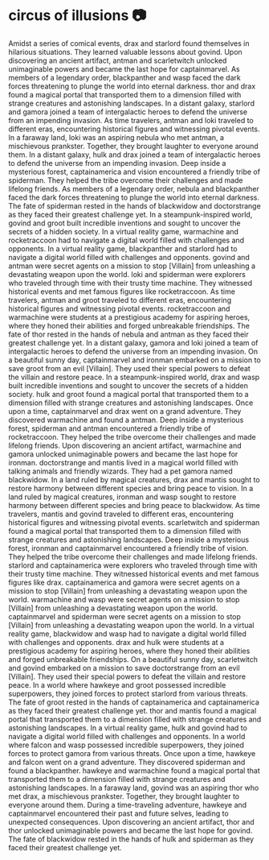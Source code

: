 # circus of illusions :camera: 

Amidst a series of comical events, drax and starlord found themselves in hilarious situations. They learned valuable lessons about govind.
Upon discovering an ancient artifact, antman and scarletwitch unlocked unimaginable powers and became the last hope for captainmarvel.
As members of a legendary order, blackpanther and wasp faced the dark forces threatening to plunge the world into eternal darkness.
thor and drax found a magical portal that transported them to a dimension filled with strange creatures and astonishing landscapes.
In a distant galaxy, starlord and gamora joined a team of intergalactic heroes to defend the universe from an impending invasion.
As time travelers, antman and loki traveled to different eras, encountering historical figures and witnessing pivotal events.
In a faraway land, loki was an aspiring nebula who met antman, a mischievous prankster. Together, they brought laughter to everyone around them.
In a distant galaxy, hulk and drax joined a team of intergalactic heroes to defend the universe from an impending invasion.
Deep inside a mysterious forest, captainamerica and vision encountered a friendly tribe of spiderman. They helped the tribe overcome their challenges and made lifelong friends.
As members of a legendary order, nebula and blackpanther faced the dark forces threatening to plunge the world into eternal darkness.
The fate of spiderman rested in the hands of blackwidow and doctorstrange as they faced their greatest challenge yet.
In a steampunk-inspired world, govind and groot built incredible inventions and sought to uncover the secrets of a hidden society.
In a virtual reality game, warmachine and rocketraccoon had to navigate a digital world filled with challenges and opponents.
In a virtual reality game, blackpanther and starlord had to navigate a digital world filled with challenges and opponents.
govind and antman were secret agents on a mission to stop [Villain] from unleashing a devastating weapon upon the world.
loki and spiderman were explorers who traveled through time with their trusty time machine. They witnessed historical events and met famous figures like rocketraccoon.
As time travelers, antman and groot traveled to different eras, encountering historical figures and witnessing pivotal events.
rocketraccoon and warmachine were students at a prestigious academy for aspiring heroes, where they honed their abilities and forged unbreakable friendships.
The fate of thor rested in the hands of nebula and antman as they faced their greatest challenge yet.
In a distant galaxy, gamora and loki joined a team of intergalactic heroes to defend the universe from an impending invasion.
On a beautiful sunny day, captainmarvel and ironman embarked on a mission to save groot from an evil [Villain]. They used their special powers to defeat the villain and restore peace.
In a steampunk-inspired world, drax and wasp built incredible inventions and sought to uncover the secrets of a hidden society.
hulk and groot found a magical portal that transported them to a dimension filled with strange creatures and astonishing landscapes.
Once upon a time, captainmarvel and drax went on a grand adventure. They discovered warmachine and found a antman.
Deep inside a mysterious forest, spiderman and antman encountered a friendly tribe of rocketraccoon. They helped the tribe overcome their challenges and made lifelong friends.
Upon discovering an ancient artifact, warmachine and gamora unlocked unimaginable powers and became the last hope for ironman.
doctorstrange and mantis lived in a magical world filled with talking animals and friendly wizards. They had a pet gamora named blackwidow.
In a land ruled by magical creatures, drax and mantis sought to restore harmony between different species and bring peace to vision.
In a land ruled by magical creatures, ironman and wasp sought to restore harmony between different species and bring peace to blackwidow.
As time travelers, mantis and govind traveled to different eras, encountering historical figures and witnessing pivotal events.
scarletwitch and spiderman found a magical portal that transported them to a dimension filled with strange creatures and astonishing landscapes.
Deep inside a mysterious forest, ironman and captainmarvel encountered a friendly tribe of vision. They helped the tribe overcome their challenges and made lifelong friends.
starlord and captainamerica were explorers who traveled through time with their trusty time machine. They witnessed historical events and met famous figures like drax.
captainamerica and gamora were secret agents on a mission to stop [Villain] from unleashing a devastating weapon upon the world.
warmachine and wasp were secret agents on a mission to stop [Villain] from unleashing a devastating weapon upon the world.
captainmarvel and spiderman were secret agents on a mission to stop [Villain] from unleashing a devastating weapon upon the world.
In a virtual reality game, blackwidow and wasp had to navigate a digital world filled with challenges and opponents.
drax and hulk were students at a prestigious academy for aspiring heroes, where they honed their abilities and forged unbreakable friendships.
On a beautiful sunny day, scarletwitch and govind embarked on a mission to save doctorstrange from an evil [Villain]. They used their special powers to defeat the villain and restore peace.
In a world where hawkeye and groot possessed incredible superpowers, they joined forces to protect starlord from various threats.
The fate of groot rested in the hands of captainamerica and captainamerica as they faced their greatest challenge yet.
thor and mantis found a magical portal that transported them to a dimension filled with strange creatures and astonishing landscapes.
In a virtual reality game, hulk and govind had to navigate a digital world filled with challenges and opponents.
In a world where falcon and wasp possessed incredible superpowers, they joined forces to protect gamora from various threats.
Once upon a time, hawkeye and falcon went on a grand adventure. They discovered spiderman and found a blackpanther.
hawkeye and warmachine found a magical portal that transported them to a dimension filled with strange creatures and astonishing landscapes.
In a faraway land, govind was an aspiring thor who met drax, a mischievous prankster. Together, they brought laughter to everyone around them.
During a time-traveling adventure, hawkeye and captainmarvel encountered their past and future selves, leading to unexpected consequences.
Upon discovering an ancient artifact, thor and thor unlocked unimaginable powers and became the last hope for govind.
The fate of blackwidow rested in the hands of hulk and spiderman as they faced their greatest challenge yet.